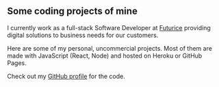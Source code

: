 ## Some coding projects of mine

I currently work as a full-stack Software Developer at <a href="https://www.futurice.com/" target="_blank" rel="noreferrer noopener">Futurice</a> providing digital solutions to business needs for our customers.

Here are some of my personal, uncommercial projects. Most of them are made with JavaScript (React, Node) and hosted on Heroku or GitHub Pages.

Check out my <a href="https://github.com/anttispitkanen" target="_blank">GitHub profile</a> for the code.
